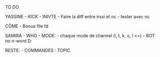 TO DO

YASSINE
    - KICK
    - INIVTE
    - Faire la diff entre irssi et nc
    - tester avec nc

CÔME
    - Bonus file fd

SAMIRA
    - WHO
    -   MODE:
            - chaque mode de channel (i, t, k, o, l <=)
    -   BOT
            no n-word D:

RESTE:
    - COMMANDES :  TOPIC



